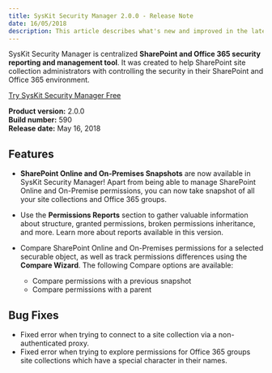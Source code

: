```yaml
---
title: SysKit Security Manager 2.0.0 - Release Note
date: 16/05/2018 
description: This article describes what's new and improved in the latest version of SysKit Security Manager.
---
```

SysKit Security Manager is centralized __SharePoint and Office 365 security reporting and management tool__. It was created to help SharePoint site collection administrators with controlling the security in their SharePoint and Office 365 environment. 

[Try SysKit Security Manager Free](https://www.syskit.com/products/security-manager/download/)

__Product version:__ 2.0.0  
__Build number:__ 590      
__Release date:__ May 16, 2018  

## Features
* __SharePoint Online and On-Premises Snapshots__ are now available in SysKit Security Manager! Apart from being able to manage SharePoint Online and On-Premise permissions, you can now take snapshot of all your site collections and Office 365 groups.

* Use the __Permissions Reports__ section to gather valuable information about structure, granted permissions, broken permissions inheritance, and more. Learn more about reports available in this version.

* Compare SharePoint Online and On-Premises permissions for a selected securable object, as well as track permissions differences using the __Compare Wizard__. The following Compare options are available:
    * Compare permissions with a previous snapshot
    * Compare permissions with a parent

## Bug Fixes

* Fixed error when trying to connect to a site collection via a non-authenticated proxy.
* Fixed error when trying to explore permissions for Office 365 groups site collections which have a special character in their names.


